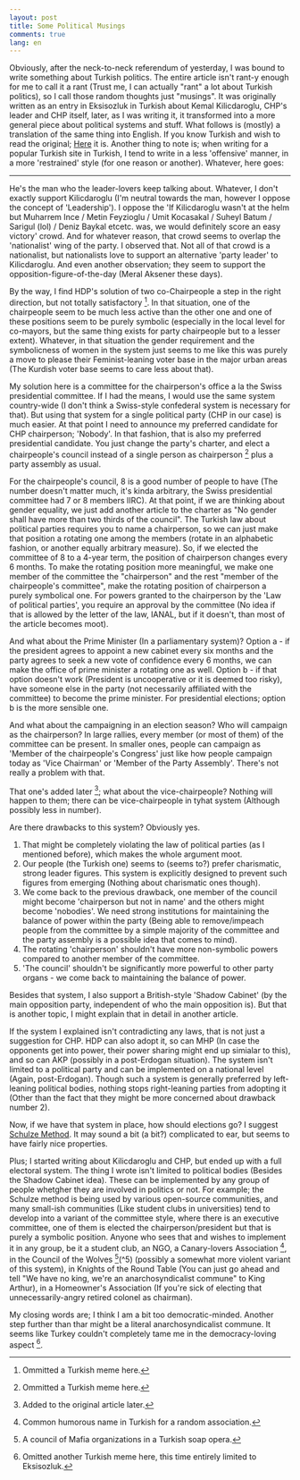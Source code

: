 ```yaml
---
layout: post
title: Some Political Musings
comments: true
lang: en
---
```


Obviously, after the neck-to-neck referendum of yesterday, I was bound to write something about Turkish politics. The entire article isn't rant-y enough for me to call it a rant (Trust me, I can actually "rant" a lot about Turkish politics), so I call those random thoughts just "musings". It was originally written as an entry in Eksisozluk in Turkish about Kemal Kilicdaroglu, CHP's leader and CHP itself, later, as I was writing it, it transformed into a more general piece about political systems and stuff. What follows is (mostly) a translation of the same thing into English. If you know Turkish and wish to read the original; [Here](https://eksisozluk.com/entry/67528620) it is. Another thing to note is; when writing for a popular Turkish site in Turkish, I tend to write in a less 'offensive' manner, in a more 'restrained' style (for one reason or another). Whatever, here goes:

---

He's the man who the leader-lovers keep talking about. Whatever, I don't exactly support Kilicdaroglu (I'm neutral towards the man, however I oppose the concept of 'Leadership'). I oppose the 'If Kilicdaroglu wasn't at the helm but Muharrem Ince / Metin Feyzioglu / Umit Kocasakal / Suheyl Batum / Sarigul (lol) / Deniz Baykal etcetc. was, we would definitely score an easy victory' crowd. And for whatever reason, that crowd seems to overlap the 'nationalist' wing of the party. I observed that. Not all of that crowd is a nationalist, but nationalists love to support an alternative 'party leader' to Kilicdaroglu. And even another observation; they seem to support the opposition-figure-of-the-day (Meral Aksener these days).

By the way, I find HDP's solution of two co-Chairpeople a step in the right direction, but not totally satisfactory [^1]. In that situation, one of the chairpeople seem to be much less active than the other one and one of these positions seem to be purely symbolic (especially in the local level for co-mayors, but the same thing exists for party chairpeople but to a lesser extent). Whatever, in that situation the gender requirement and the symbolicness of women in the system just seems to me like this was purely a move to please their Feminist-leaning voter base in the major urban areas (The Kurdish voter base seems to care less about that).

My solution here is a committee for the chairperson's office a la the Swiss presidential committee. If I had the means, I would use the same system country-wide (I don't think a Swiss-style confederal system is necessary for that). But using that system for a single political party (CHP in our case) is much easier. At that point I need to announce my preferred candidate for CHP chairperson; 'Nobody'. In that fashion, that is also my preferred presidential candidate. You just change the party's charter, and elect a chairpeople's council instead of a single person as chairperson [^1] plus a party assembly as usual.

For the chairpeople's council, 8 is a good number of people to have (The number doesn't matter much, it's kinda arbitrary, the Swiss presidential committee had 7 or 8 members IIRC). At that point, if we are thinking about gender equality, we just add another article to the charter as "No gender shall have more than two thirds of the council". The Turkish law about political parties requires you to name a chairperson, so we can just make that position a rotating one among the members (rotate in an alphabetic fashion, or another equally arbitrary measure). So, if we elected the committee of 8 to a 4-year term, the position of chairperson changes every 6 months. To make the rotating position more meaningful, we make one member of the committee the "chairperson" and the rest "member of the chairpeople's committee", make the rotating position of chairperson a purely symbolical one. For powers granted to the chairperson by the 'Law of political parties', you require an approval by the committee (No idea if that is allowed by the letter of the law, IANAL, but if it doesn't, than most of the article becomes moot).

And what about the Prime Minister (In a parliamentary system)? Option a - if the president agrees to appoint a new cabinet every six months and the party agrees to seek a new vote of confidence every 6 months, we can make the office of prime minister a rotating one as well. Option b - if that option doesn't work (President is uncooperative or it is deemed too risky), have someone else in the party (not necessarily affiliated with the committee) to become the prime minister. For presidential elections; option b is the more sensible one.

And what about the campaigning in an election season? Who will campaign as the chairperson? In large rallies, every member (or most of them) of the committee can be present. In smaller ones, people can campaign as 'Member of the chairpeople's Congress' just like how people campaign today as 'Vice Chairman' or 'Member of the Party Assembly'. There's not really a problem with that.

That one's added later [^3]; what about the vice-chairpeople? Nothing will happen to them; there can be vice-chairpeople in tyhat system (Although possibly less in number).

Are there drawbacks to this system? Obviously yes.

1. That might be completely violating the law of political parties (as I mentioned before), which makes the whole argument moot.
2. Our people (the Turkish one) seems to (seems to?) prefer charismatic, strong leader figures. This system is explicitly designed to prevent such figures from emerging (Nothing about charismatic ones though).
3. We come back to the previous drawback, one member of the council might become 'chairperson but not in name' and the others might become 'nobodies'. We need strong institutions for maintaining the balance of power within the party (Being able to remove/impeach people from the committee by a simple majority of the committee and the party assembly is a possible idea that comes to mind).
4. The rotating 'chairperson' shouldn't have more non-symbolic powers compared to another member of the committee.
5. 'The council' shouldn't be significantly more powerful to other party organs - we come back to maintaining the balance of power.

Besides that system, I also support a British-style 'Shadow Cabinet' (by the main opposition party, independent of who the main opposition is). But that is another topic, I might explain that in detail in another article.

If the system I explained isn't contradicting any laws, that is not just a suggestion for CHP. HDP can also adopt it, so can MHP (In case the opponents get into power, their power sharing might end up simialar to this), and so can AKP (possibly in a post-Erdogan situation). The system isn't limited to a political party and can be implemented on a national level (Again, post-Erdogan). Though such a system is generally preferred by left-leaning political bodies, nothing stops right-leaning parties from adopting it (Other than the fact that they might be more concerned about drawback number 2).

Now, if we have that system in place, how should elections go? I suggest [Schulze Method](https://en.wikipedia.org/wiki/Schulze_method). It may sound a bit (a bit?) complicated to ear, but seems to have fairly nice properties.

Plus; I started writing about Kilicdaroglu and CHP, but ended up with a full electoral system. The thing I wrote isn't limited to political bodies (Besides the Shadow Cabinet idea). These can be implemented by any group of people whetgher they are involved in politics or not. For example; the Schulze method is being used by various open-source communities, and many small-ish communities (Like student clubs in universities) tend to develop into a variant of the committee style, where there is an executive committee, one of them is elected the chairperson/president but that is purely a symbolic position. Anyone who sees that and wishes to implement it in any group, be it a student club, an NGO, a Canary-lovers Association [^4], in the Council of the Wolves [^5](^5) (possibly a somewhat more violent variant of this system), in Knights of the Round Table (You can just go ahead and tell "We have no king, we're an anarchosyndicalist commune" to King Arthur), in a Homeowner's Association (If you're sick of electing that unnecessarily-angry retired colonel as chairman). 

My closing words are; I think I am a bit too democratic-minded. Another step further than thar might be a literal anarchosyndicalist commune. It seems like Turkey couldn't completely tame me in the democracy-loving aspect [^6].

[^1]: Ommitted a Turkish meme here.

[^2]: Using the gender-neutral name for both political reasons (trying not to use gendered nouns much) and the original Turkish name for a party chairman doesn't imply a gender.

[^3]: Added to the original article later.

[^4]: Common humorous name in Turkish for a random association.

[^5]: A council of Mafia organizations in a Turkish soap opera.

[^6]: Omitted another Turkish meme here, this time entirely limited to Eksisozluk.
